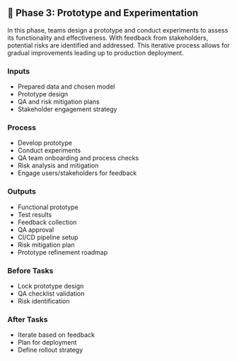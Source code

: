 ## 📍 Phase 3: Prototype and Experimentation

In this phase, teams design a prototype and conduct experiments to assess its functionality and effectiveness. With feedback from stakeholders, potential risks are identified and addressed. This iterative process allows for gradual improvements leading up to production deployment.

### Inputs
- Prepared data and chosen model
- Prototype design
- QA and risk mitigation plans
- Stakeholder engagement strategy

### Process
- Develop prototype
- Conduct experiments
- QA team onboarding and process checks
- Risk analysis and mitigation
- Engage users/stakeholders for feedback

### Outputs
- Functional prototype
- Test results
- Feedback collection
- QA approval
- CI/CD pipeline setup
- Risk mitigation plan
- Prototype refinement roadmap

### Before Tasks
- Lock prototype design
- QA checklist validation
- Risk identification

### After Tasks
- Iterate based on feedback
- Plan for deployment
- Define rollout strategy

